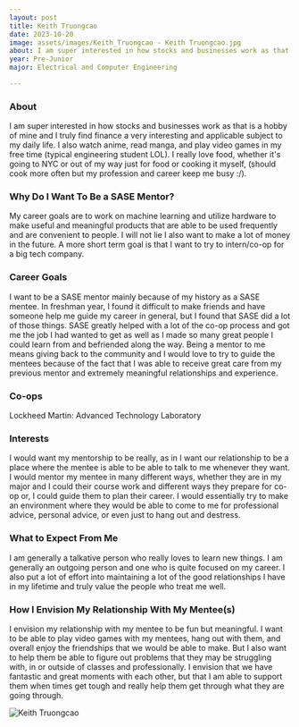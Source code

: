 ```yaml
---
layout: post
title: Keith Truongcao 
date: 2023-10-20
image: assets/images/Keith_Truongcao - Keith Truongcao.jpg
about: I am super interested in how stocks and businesses work as that is a hobby of mine and I truly find finance a very interesting and applicable subject to my daily life. I also watch anime, read manga, and play video games in my free time (typical engineering student LOL). I really love food, whether it's going to NYC or out of my way just for food or cooking it myself, (should cook more often but my profession and career keep me busy :/). 
year: Pre-Junior
major: Electrical and Computer Engineering 

---
```


### About

I am super interested in how stocks and businesses work as that is a hobby of mine and I truly find finance a very interesting and applicable subject to my daily life. I also watch anime, read manga, and play video games in my free time (typical engineering student LOL). I really love food, whether it's going to NYC or out of my way just for food or cooking it myself, (should cook more often but my profession and career keep me busy :/). 

### Why Do I Want To Be a SASE Mentor?

My career goals are to work on machine learning and utilize hardware to make useful and meaningful products that are able to be used frequently and are convenient to people. I will not lie I also want to make a lot of money in the future. A more short term goal is that I want to try to intern/co-op for a big tech company.

### Career Goals

I want to be a SASE mentor mainly because of my history as a SASE mentee. In freshman year, I found it difficult to make friends and have someone help me guide my career in general, but I found that SASE did a lot of those things. SASE greatly helped with a lot of the co-op process and got me the job I had wanted to get as well as I made so many great people I could learn from and befriended along the way. Being a mentor to me means giving back to the community and I would love to try to guide the mentees because of the fact that I was able to receive great care from my previous mentor and extremely meaningful relationships and experience. 

### Co-ops

Lockheed Martin: Advanced Technology Laboratory 

### Interests

I would want my mentorship to be really, as in I want our relationship to be a place where the mentee is able to be able to talk to me whenever they want. I would mentor my mentee in many different ways, whether they are in my major and I could their course work and different ways they prepare for co-op or, I could guide them to plan their career. I would essentially try to make an environment where they would be able to come to me for professional advice, personal advice, or even just to hang out and destress. 

### What to Expect From Me

I am generally a talkative person who really loves to learn new things. I am generally an outgoing person and one who is quite focused on my career. I also put a lot of effort into maintaining a lot of the good relationships I have in my lifetime and truly value the people who treat me well. 

### How I Envision My Relationship With My Mentee(s) 

I envision my relationship with my mentee to be fun but meaningful. I want to be able to play video games with my mentees, hang out with them, and overall enjoy the friendships that we would be able to make. But I also want to help them be able to figure out problems that they may be struggling with, in or outside of classes and professionally. I envision that we have fantastic and great moments with each other, but that I am able to support them when times get tough and really help them get through what they are going through. 

<div class="text-center my-5">
    <img src="https://sase-drexel.github.io/mentorship-2023/assets/images/Keith_Truongcao - Keith Truongcao.jpg" alt="Keith Truongcao" class="rounded post-img" />
</div>
